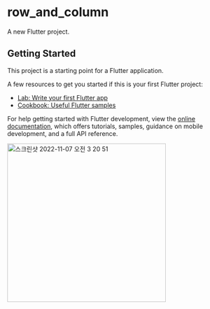 # row_and_column

A new Flutter project.

## Getting Started

This project is a starting point for a Flutter application.

A few resources to get you started if this is your first Flutter project:

- [Lab: Write your first Flutter app](https://docs.flutter.dev/get-started/codelab)
- [Cookbook: Useful Flutter samples](https://docs.flutter.dev/cookbook)

For help getting started with Flutter development, view the
[online documentation](https://docs.flutter.dev/), which offers tutorials,
samples, guidance on mobile development, and a full API reference.

<img width="362" alt="스크린샷 2022-11-07 오전 3 20 51" src="https://user-images.githubusercontent.com/77968875/200188118-50098c8f-034c-4592-9992-35a0227b2750.png">
